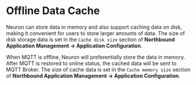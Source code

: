 # Offline Data Cache

Neuron can store data in memory and also support caching data on disk, making it convenient for users to store larger amounts of data. The size of disk storage data is set in the ```Cache disk size``` section of **Northbound Application Management -> Application Configuration**.

When MQTT is offline, Neuron will preferentially store the data in memory. After MQTT is restored to online status, the cached data will be sent to MQTT Broker. The size of cache data is set in the ```Cache memory size``` section of **Northbound Application Management -> Application Configuration**.